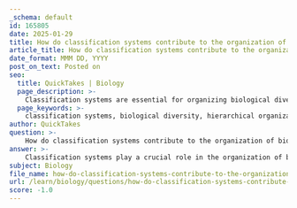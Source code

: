```yaml
---
_schema: default
id: 165805
date: 2025-01-29
title: How do classification systems contribute to the organization of biological diversity?
article_title: How do classification systems contribute to the organization of biological diversity?
date_format: MMM DD, YYYY
post_on_text: Posted on
seo:
  title: QuickTakes | Biology
  page_description: >-
    Classification systems are essential for organizing biological diversity, facilitating research, understanding evolutionary relationships, improving conservation strategies, and enhancing insights into ecosystem dynamics.
  page_keywords: >-
    classification systems, biological diversity, hierarchical organization, taxonomy, identification, nomenclature, evolutionary relationships, phylogenetic analysis, research, ecological roles, conservation, ecosystem dynamics, biodiversity, parasitology, ecological niches
author: QuickTakes
question: >-
    How do classification systems contribute to the organization of biological diversity?
answer: >-
    Classification systems play a crucial role in the organization of biological diversity by providing a structured framework for categorizing and understanding the vast array of living organisms. Here are several key contributions of classification systems to biological diversity:\n\n1. **Hierarchical Organization**: Classification systems, such as the Linnaean taxonomy, organize organisms into a hierarchy of categories, from broad groups (like kingdoms) to specific ones (like species). This hierarchical structure allows scientists to systematically study relationships among organisms, facilitating communication and collaboration across various fields of biology.\n\n2. **Identification and Nomenclature**: By establishing a standardized naming system (binomial nomenclature), classification systems help avoid confusion that may arise from common names. For example, the African elephant is classified as *Loxodonta africana*, which provides a unique identifier that is universally recognized among scientists.\n\n3. **Understanding Evolutionary Relationships**: Modern classification often incorporates phylogenetic analysis, which uses molecular techniques to determine evolutionary relationships among organisms. This approach enhances our understanding of how different species are related and how they have evolved over time, contributing to our knowledge of biodiversity.\n\n4. **Facilitating Research and Discovery**: Classification systems enable researchers to categorize and study organisms based on shared characteristics, such as morphology, genetics, and ecological roles. This systematic approach aids in the discovery of new species and the understanding of their ecological niches, which is particularly relevant in fields like parasitology where understanding host-parasite interactions is critical.\n\n5. **Ecological and Environmental Insights**: By classifying organisms according to their ecological roles (e.g., producers, consumers, decomposers), scientists can better understand ecosystem dynamics and the impact of environmental changes on biodiversity. For instance, recognizing the differences between endoparasites and ectoparasites helps in studying their respective roles in ecosystems and their interactions with hosts.\n\n6. **Implications for Conservation**: Classification systems are essential for conservation efforts, as they help identify species at risk of extinction and prioritize conservation strategies. Understanding the diversity of life and the relationships among species is vital for maintaining ecosystem health and resilience.\n\n7. **Integration with Other Biological Disciplines**: Classification systems intersect with various biological disciplines, such as ecology, epidemiology, and genetics. For example, in epidemiology, understanding the classification of parasites can inform disease transmission dynamics and control measures.\n\nIn summary, classification systems are fundamental to organizing biological diversity, enhancing our understanding of relationships among organisms, and providing insights that are crucial for research, conservation, and the management of ecosystems and diseases.
subject: Biology
file_name: how-do-classification-systems-contribute-to-the-organization-of-biological-diversity.md
url: /learn/biology/questions/how-do-classification-systems-contribute-to-the-organization-of-biological-diversity
score: -1.0
---
```


&nbsp;